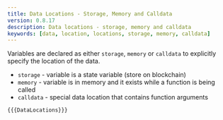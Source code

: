 ```yaml
---
title: Data Locations - Storage, Memory and Calldata
version: 0.8.17
description: Data locations - storage, memory and calldata
keywords: [data, location, locations, storage, memory, calldata]
---
```


Variables are declared as either `storage`, `memory` or `calldata` to explicitly
specify the location of the data.

- `storage` - variable is a state variable (store on blockchain)
- `memory` - variable is in memory and it exists while a function is being called
- `calldata` - special data location that contains function arguments

```solidity
{{{DataLocations}}}
```
